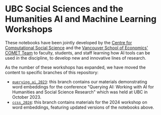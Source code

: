 # UBC Social Sciences and the Humanities AI and Machine Learning Workshops

These notebooks have been jointly developed by the [Centre for Computational Social Science](https://ccss.arts.ubc.ca/) and the [Vancouver School of Economics'](https://economics.ubc.ca/) [COMET Team](https://comet.arts.ubc.ca/) to faculty, students, and staff learning how AI tools can be used _in_ the discipline, to develop new and innovative lines of research.

As the number of these workshops has expanded, we have moved the content to specific branches of this repository:

* [`querying_ai_2023`](https://github.com/ubcecon/ai-workshop/tree/querying_ai_2023): this branch contains our materials demonstrating word embeddings for the conference "Querying AI: Working with AI for Humanities and Social Science Research" which was held at UBC in October 2023. 
* [`ccss_2024`](https://github.com/ubcecon/ai-workshop/tree/ccss-2024): this branch contains materials for the 2024 workshop on word embeddings, featuring updated versions of the notebooks above.